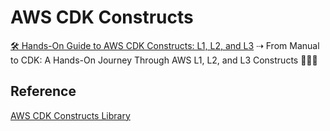 # AWS CDK Constructs  

[🛠️ Hands-On Guide to AWS CDK Constructs: L1, L2, and L3](https://medium.com/@muppedaanvesh/%EF%B8%8F-hands-on-guide-to-aws-cdk-constructs-l1-l2-and-l3-baea3a6c7293)
⇢ From Manual to CDK: A Hands-On Journey Through AWS L1, L2, and L3 Constructs 👨‍💻💡

## Reference  
[AWS CDK Constructs Library](https://docs.aws.amazon.com/cdk/api/v2/docs/aws-construct-library.html)